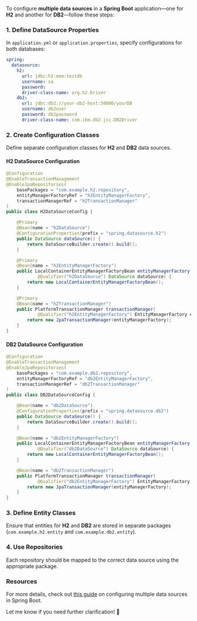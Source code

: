 To configure **multiple data sources** in a **Spring Boot** application—one for **H2** and another for **DB2**—follow these steps:

### **1. Define DataSource Properties**
In `application.yml` or `application.properties`, specify configurations for both databases:

```yaml
spring:
  datasource:
    h2:
      url: jdbc:h2:mem:testdb
      username: sa
      password:
      driver-class-name: org.h2.Driver
    db2:
      url: jdbc:db2://your-db2-host:50000/yourDB
      username: db2user
      password: db2password
      driver-class-name: com.ibm.db2.jcc.DB2Driver
```

### **2. Create Configuration Classes**
Define separate configuration classes for **H2** and **DB2** data sources.

#### **H2 DataSource Configuration**
```java
@Configuration
@EnableTransactionManagement
@EnableJpaRepositories(
    basePackages = "com.example.h2.repository",
    entityManagerFactoryRef = "h2EntityManagerFactory",
    transactionManagerRef = "h2TransactionManager"
)
public class H2DataSourceConfig {

    @Primary
    @Bean(name = "h2DataSource")
    @ConfigurationProperties(prefix = "spring.datasource.h2")
    public DataSource dataSource() {
        return DataSourceBuilder.create().build();
    }

    @Primary
    @Bean(name = "h2EntityManagerFactory")
    public LocalContainerEntityManagerFactoryBean entityManagerFactory(
            @Qualifier("h2DataSource") DataSource dataSource) {
        return new LocalContainerEntityManagerFactoryBean();
    }

    @Primary
    @Bean(name = "h2TransactionManager")
    public PlatformTransactionManager transactionManager(
            @Qualifier("h2EntityManagerFactory") EntityManagerFactory entityManagerFactory) {
        return new JpaTransactionManager(entityManagerFactory);
    }
}
```

#### **DB2 DataSource Configuration**
```java
@Configuration
@EnableTransactionManagement
@EnableJpaRepositories(
    basePackages = "com.example.db2.repository",
    entityManagerFactoryRef = "db2EntityManagerFactory",
    transactionManagerRef = "db2TransactionManager"
)
public class DB2DataSourceConfig {

    @Bean(name = "db2DataSource")
    @ConfigurationProperties(prefix = "spring.datasource.db2")
    public DataSource dataSource() {
        return DataSourceBuilder.create().build();
    }

    @Bean(name = "db2EntityManagerFactory")
    public LocalContainerEntityManagerFactoryBean entityManagerFactory(
            @Qualifier("db2DataSource") DataSource dataSource) {
        return new LocalContainerEntityManagerFactoryBean();
    }

    @Bean(name = "db2TransactionManager")
    public PlatformTransactionManager transactionManager(
            @Qualifier("db2EntityManagerFactory") EntityManagerFactory entityManagerFactory) {
        return new JpaTransactionManager(entityManagerFactory);
    }
}
```

### **3. Define Entity Classes**
Ensure that entities for **H2** and **DB2** are stored in separate packages (`com.example.h2.entity` and `com.example.db2.entity`).

### **4. Use Repositories**
Each repository should be mapped to the correct data source using the appropriate package.

### **Resources**
For more details, check out [this guide](https://www.baeldung.com/spring-boot-configure-multiple-datasources) on configuring multiple data sources in Spring Boot.

Let me know if you need further clarification! 🚀
